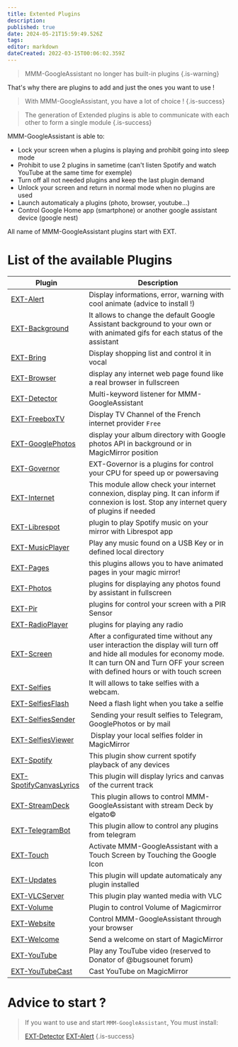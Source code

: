 ```yaml
---
title: Extented Plugins
description: 
published: true
date: 2024-05-21T15:59:49.526Z
tags: 
editor: markdown
dateCreated: 2022-03-15T00:06:02.359Z
---
```


> MMM-GoogleAssistant no longer has built-in plugins
{.is-warning}

That's why there are plugins to add and just the ones you want to use !

> With MMM-GoogleAssistant, you have a lot of choice !
{.is-success}

> The generation of Extended plugins is able to communicate with each other to form a single module
{.is-success}

MMM-GoogleAssistant is able to:

* Lock your screen when a plugins is playing and prohibit going into sleep mode
* Prohibit to use 2 plugins in sametime (can't listen Spotify and watch YouTube at the same time for exemple)
* Turn off all not needed plugins and keep the last plugin demand
* Unlock your screen and return in normal mode when no plugins are used
* Launch automaticaly a plugins (photo, browser, youtube...)
* Control Google Home app (smartphone) or another google assistant device (google nest)

All name of MMM-GoogleAssistant plugins start with EXT.

# List of the available Plugins

| Plugin | Description
|---|---|
|[EXT-Alert](/en/EXT-Alert)| Display informations, error, warning with cool animate (advice to install !)
|[EXT-Background](/en/EXT-Background)| It allows to change the default Google Assistant background to your own or with animated gifs for each status of the assistant
|[EXT-Bring](/en/EXT-Bring)| Display shopping list and control it in vocal
|[EXT-Browser](/en/EXT-Browser)| display any internet web page found like a real browser in fullscreen
|[EXT-Detector](/en/EXT-Detector)| Multi-keyword listener for MMM-GoogleAssistant
|[EXT-FreeboxTV](/en/EXT-FreeboxTV)| Display TV Channel of the French internet provider `Free`
|[EXT-GooglePhotos](/en/EXT-GooglePhotos)| display your album directory with Google photos API in background or in MagicMirror position
|[EXT-Governor](/en/EXT-Governor)| EXT-Governor is a plugins for control your CPU for speed up or powersaving
|[EXT-Internet](/en/EXT-Internet)| This module allow check your internet connexion, display ping. It can inform if connexion is lost. Stop any internet query of plugins if needed
|[EXT-Librespot](/en/EXT-Librespot)| plugin to play Spotify music on your mirror with Librespot app
|[EXT-MusicPlayer](/en/EXT-MusicPlayer)| Play any music found on a USB Key or in defined local directory
|[EXT-Pages](/en/EXT-Pages)| this plugins allows you to have animated pages in your magic mirror!
|[EXT-Photos](/en/EXT-Photos)| plugins for displaying any photos found by assistant in fullscreen
|[EXT-Pir](/en/EXT-Pir)| plugins for control your screen with a PIR Sensor
|[EXT-RadioPlayer](/en/EXT-RadioPlayer)| plugins for playing any radio
|[EXT-Screen](/en/EXT-Screen)| After a configurated time without any user interaction the display will turn off and hide all modules for economy mode. It can turn ON and Turn OFF your screen with defined hours or with touch screen
|[EXT-Selfies](/EXT-Selfies)| It will allows to take selfies with a webcam.
|[EXT-SelfiesFlash](/EXT-SelfiesFlash) | Need a flash light when you take a selfie
|[EXT-SelfiesSender](/EXT-SelfiesSender) | Sending your result selfies to Telegram, GooglePhotos or by mail
|[EXT-SelfiesViewer](/EXT-SelfiesViewer) | Display your local selfies folder in MagicMirror
|[EXT-Spotify](/en/EXT-Spotify)| This plugin show current spotify playback of any devices
|[EXT-SpotifyCanvasLyrics](/en/EXT-SpotifyCanvasLyrics)| This plugin will display lyrics and canvas of the current track
|[EXT-StreamDeck](/EXT-StreamDeck) | This plugin allows to control MMM-GoogleAssistant with stream Deck by elgato©
|[EXT-TelegramBot](/en/EXT-TelegramBot) | This plugin allow to control any plugins from telegram
|[EXT-Touch](/EXT-Touch)| Activate MMM-GoogleAssistant with a Touch Screen by Touching the Google Icon
|[EXT-Updates](/en/EXT-Updates)| This plugin will update automaticaly any plugin installed
|[EXT-VLCServer](/EXT-VLCServer)| This plugin play wanted media with VLC
|[EXT-Volume](/en/EXT-Volume)| Plugin to control Volume of Magicmirror
|[EXT-Website](/EXT-Website)| Control MMM-GoogleAssistant through your browser
|[EXT-Welcome](/en/EXT-Welcome)| Send a welcome on start of MagicMirror
|[EXT-YouTube](/en/EXT-YouTube)| Play any TouTube video (reserved to Donator of @bugsounet forum)
|[EXT-YouTubeCast](/en/EXT-YouTubeCast)| Cast YouTube on MagicMirror

# Advice to start ?

> If you want to use and start `MMM-GoogleAssistant`,
> You must install:
> 
>  [EXT-Detector](/en/EXT-Detector)
>  [EXT-Alert](/en/EXT-Alert)
{.is-success}


